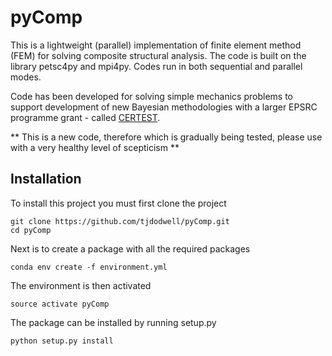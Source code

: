 # pyComp

This is a lightweight (parallel) implementation of finite element method (FEM) for solving composite structural analysis. The code is built on the library petsc4py and mpi4py. Codes run in both sequential and parallel modes.

Code has been developed for solving simple mechanics problems to support development of new Bayesian methodologies with a larger EPSRC programme grant - called [CERTEST](https://www.composites-certest.com).

** This is a new code, therefore which is gradually being tested, please use with a very healthy level of scepticism **

## Installation

To install this project you must first clone the project

```
git clone https://github.com/tjdodwell/pyComp.git
cd pyComp
```

Next is to create a package with all the required packages

```
conda env create -f environment.yml
```

The environment is then activated

```
source activate pyComp
```

The package can be installed by running setup.py

```
python setup.py install
```
